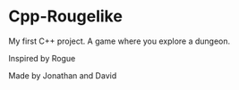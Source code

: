 # Cpp-Rougelike
My first C++ project. A game where you explore a dungeon.

Inspired by Rogue

Made by Jonathan and David
